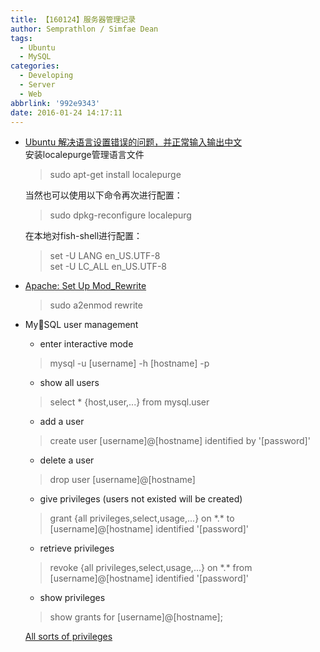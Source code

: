 ```yaml
---
title: 【160124】服务器管理记录
author: Semprathlon / Simfae Dean
tags:
  - Ubuntu
  - MySQL
categories:
  - Developing
  - Server
  - Web
abbrlink: '992e9343'
date: 2016-01-24 14:17:11
---
```

* [Ubuntu 解决语言设置错误的问题，并正常输入输出中文](http://wenzhixin.net.cn/2014/01/11/ubuntu_setting_locale_failed)  
	安装localepurge管理语言文件  
	> sudo apt-get install localepurge
	
	当然也可以使用以下命令再次进行配置：
	> sudo dpkg-reconfigure localepurg
	
	在本地对fish-shell进行配置：
	> set -U LANG en\_US.UTF-8  
	> set -U LC\_ALL en\_US.UTF-8

* [Apache: Set Up Mod_Rewrite](https://www.digitalocean.com/community/tutorials/how-to-set-up-mod_rewrite)  
	> sudo a2enmod rewrite
	
* MySQL user management  
	- enter interactive mode  
	> mysql -u [username] -h [hostname] -p
	
	- show all users
	> select * {host,user,...} from mysql.user
	
	- add a user
	> create user [username]@[hostname] identified by '[password]'
	
	- delete a user
	> drop user [username]@[hostname]
	
	- give privileges (users not existed will be created)
	> grant {all privileges,select,usage,...} on \*.* to [username]@[hostname] identified '[password]'	
	- retrieve privileges
	> revoke {all privileges,select,usage,...} on \*.* from [username]@[hostname] identified '[password]'
	
	- show privileges
	> show grants for [username]@[hostname];
	
	[All sorts of privileges](http://dev.mysql.com/doc/refman/5.7/en/privileges-provided.html)
